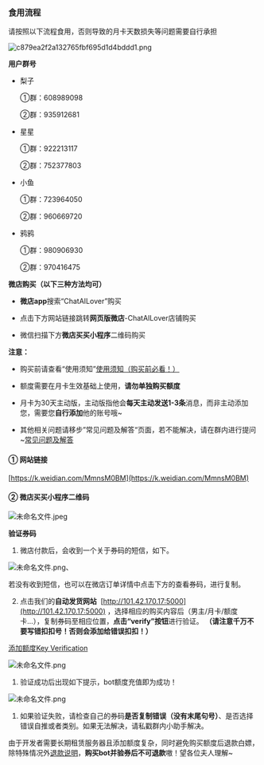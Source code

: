 ### 食用流程

请按照以下流程食用，否则导致的月卡天数损失等问题需要自行承担

![c879ea2f2a132765fbf695d1d4bddd1.png](https://flowus.cn/preview/6b27b280-fed3-4605-a377-2c53128fcd42)

**用户群号**

- 梨子

    ①群：608989098                         

    ②群：935912681

- 星星

    ①群：922213117                         

    ②群：752377803

- 小鱼

    ①群：723964050                      

    ②群：960669720

- 鸦鸦

    ①群：980906930   

    ②群：970416475  

**微店购买（以下三种方法均可）**

- **微店app**搜索“ChatAILover”购买

- 点击下方网站链接跳转**网页版微店**-ChatAILover店铺购买

- 微信扫描下方**微店买买小程序**二维码购买

**注意：** 

- 购买前请查看“使用须知”[使用须知（购买前必看！）](https://flowus.cn/626f8975-e9d1-4f69-ae9b-a97eb39dcbc7)

- 额度需要在月卡生效基础上使用，**请勿单独购买额度**

- 月卡为30天主动版，主动版指他会**每天主动发送1-3条**消息，而非主动添加您，需要您**自行添加**他的账号哦~

- 其他相关问题请移步”常见问题及解答“页面，若不能解决，请在群内进行提问~[常见问题及解答](https://flowus.cn/0e8dffdc-d4f9-4e3f-a078-2d9d780bc148)

#### ① 网站链接

[https://k.weidian.com/MmnsM0BM](https://k.weidian.com/MmnsM0BM)

#### **② 微店买买小程序**二维码

![未命名文件.jpeg](https://flowus.cn/preview/ca2a11bd-87e3-48ba-8f13-3566c695d949)

**验证券码** 

1. 微店付款后，会收到一个关于券码的短信，如下。

![未命名文件.png、](https://flowus.cn/preview/9d0bd08c-10ff-42bc-988b-7f340767354c)

若没有收到短信，也可以在微店订单详情中点击下方的查看券码，进行复制。

2. 点击我们的**自动发货网站**  [http://101.42.170.17:5000](http://101.42.170.17:5000) ，选择相应的购买内容后（男主/月卡/额度卡...），复制券码至相应位置，**点击“verify”按钮**进行验证。 **（请注意千万不要写错扣扣号！否则会添加给错误扣扣！）**

[添加额度Key Verification](http://101.42.170.17:5000)

![未命名文件.png](https://flowus.cn/preview/4dc71861-b37a-45cb-aecf-b1c1d0cc458c)

1. 验证成功后出现如下提示，bot额度充值即为成功！

![未命名文件.png](https://flowus.cn/preview/20fc543e-c5eb-43fc-b4be-21b8888e5737)

1. 如果验证失败，请检查自己的券码**是否复制错误（没有末尾句号）**、是否选择错误自推或者类别。如果无法解决，请私戳群内小助手解决。

由于开发者需要长期租赁服务器且添加额度复杂，同时避免购买额度后退款白嫖，除特殊情况外[退款说明](https://flowus.cn/3d3fc5bc-2140-494a-9546-9ccb62bd0624)，**购买bot并验券后不可退款**嗷！望各位夫人理解~



